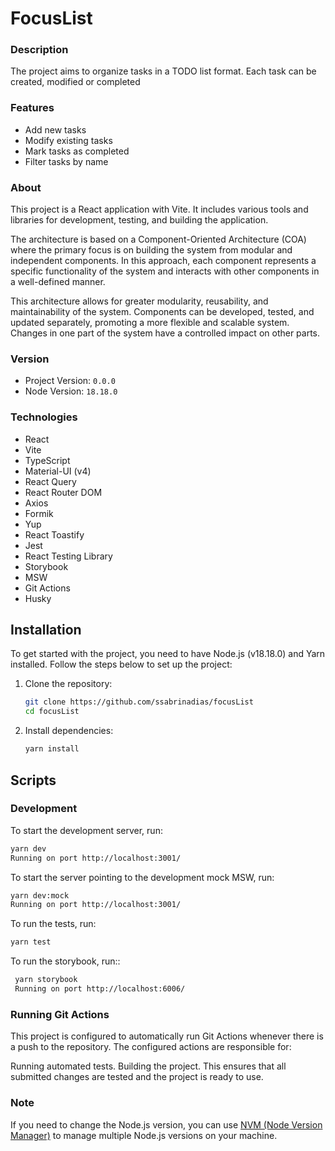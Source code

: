 # FocusList

### Description

The project aims to organize tasks in a TODO list format. Each task can be created, modified or completed

### Features

- Add new tasks
- Modify existing tasks
- Mark tasks as completed
- Filter tasks by name

### About

This project is a React application with Vite. It includes various tools and libraries for development, testing, and building the application.

The architecture is based on a Component-Oriented Architecture (COA) where the primary focus is on building the system from modular and independent components. In this approach, each component represents a specific functionality of the system and interacts with other components in a well-defined manner.

This architecture allows for greater modularity, reusability, and maintainability of the system. Components can be developed, tested, and updated separately, promoting a more flexible and scalable system. Changes in one part of the system have a controlled impact on other parts.

### Version

- Project Version: `0.0.0`
- Node Version: `18.18.0`

### Technologies

- React
- Vite
- TypeScript
- Material-UI (v4)
- React Query
- React Router DOM
- Axios
- Formik
- Yup
- React Toastify
- Jest
- React Testing Library
- Storybook
- MSW
- Git Actions
- Husky

## Installation

To get started with the project, you need to have Node.js (v18.18.0) and Yarn installed. Follow the steps below to set up the project:

1. Clone the repository:

   ```bash
   git clone https://github.com/ssabrinadias/focusList
   cd focusList
   ```

2. Install dependencies:

   ```bash
   yarn install
   ```

## Scripts

### Development

To start the development server, run:

```bash
yarn dev
Running on port http://localhost:3001/
```

To start the server pointing to the development mock MSW, run:

```bash
yarn dev:mock
Running on port http://localhost:3001/
```

To run the tests, run:

```bash
yarn test
```

To run the storybook, run::

```bash
 yarn storybook
 Running on port http://localhost:6006/
```

### Running Git Actions

This project is configured to automatically run Git Actions whenever there is a push to the repository. The configured actions are responsible for:

Running automated tests.
Building the project.
This ensures that all submitted changes are tested and the project is ready to use.

### Note

If you need to change the Node.js version, you can use [NVM (Node Version Manager)](https://github.com/nvm-sh/nvm) to manage multiple Node.js versions on your machine.
